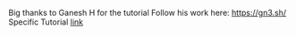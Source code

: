 Big thanks to Ganesh H for the tutorial
Follow his work here:
https://gn3.sh/
Specific Tutorial
[link](https://ganeshh123.notion.site/Visualize-Data-with-a-Choropleth-Map-9d91d46e78d4406abc6a0d36f9e089dc#422169df8aeb4f89b1210b56f9a5f712)
